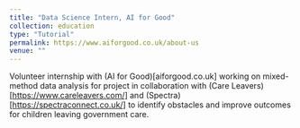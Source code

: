 ```yaml
---
title: "Data Science Intern, AI for Good"
collection: education
type: "Tutorial"
permalink: https://www.aiforgood.co.uk/about-us
venue: ""
---
```


Volunteer internship with (AI for Good)[aiforgood.co.uk] working on mixed-method data analysis for project in collaboration with (Care Leavers)[https://www.careleavers.com/] and (Spectra)[https://spectraconnect.co.uk/] to identify obstacles and improve outcomes for children leaving government care. 

